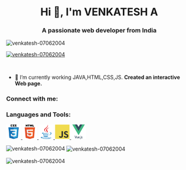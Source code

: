 <h1 align="center">Hi 👋, I'm VENKATESH A</h1>
<h3 align="center">A passionate web developer from India</h3>

<p align="left"> <img src="https://komarev.com/ghpvc/?username=venkatesh-07062004&label=Profile%20views&color=0e75b6&style=flat" alt="venkatesh-07062004" /> </p>

<p align="left"> <a href="https://github.com/ryo-ma/github-profile-trophy"><img src="https://github-profile-trophy.vercel.app/?username=venkatesh-07062004" alt="venkatesh-07062004" /></a> </p>

<p align="left"> <a href="https://twitter.com/" target="blank"><img src="https://img.shields.io/twitter/follow/?logo=twitter&style=for-the-badge" alt="" /></a> </p>

- 🔭 I’m currently working JAVA,HTML,CSS,JS. **Created an interactive Web page.**

<h3 align="left">Connect with me:</h3>
<p align="left">
</p>

<h3 align="left">Languages and Tools:</h3>
<p align="left"> <a href="https://www.w3schools.com/css/" target="_blank" rel="noreferrer"> <img src="https://raw.githubusercontent.com/devicons/devicon/master/icons/css3/css3-original-wordmark.svg" alt="css3" width="40" height="40"/> </a> <a href="https://www.w3.org/html/" target="_blank" rel="noreferrer"> <img src="https://raw.githubusercontent.com/devicons/devicon/master/icons/html5/html5-original-wordmark.svg" alt="html5" width="40" height="40"/> </a> <a href="https://www.java.com" target="_blank" rel="noreferrer"> <img src="https://raw.githubusercontent.com/devicons/devicon/master/icons/java/java-original.svg" alt="java" width="40" height="40"/> </a> <a href="https://developer.mozilla.org/en-US/docs/Web/JavaScript" target="_blank" rel="noreferrer"> <img src="https://raw.githubusercontent.com/devicons/devicon/master/icons/javascript/javascript-original.svg" alt="javascript" width="40" height="40"/> </a> <a href="https://vuejs.org/" target="_blank" rel="noreferrer"> <img src="https://raw.githubusercontent.com/devicons/devicon/master/icons/vuejs/vuejs-original-wordmark.svg" alt="vuejs" width="40" height="40"/> </a> </p>

<p><img align="left" src="https://github-readme-stats.vercel.app/api/top-langs?username=venkatesh-07062004&show_icons=true&locale=en&layout=compact" alt="venkatesh-07062004" /></p>

<p>&nbsp;<img align="center" src="https://github-readme-stats.vercel.app/api?username=venkatesh-07062004&show_icons=true&locale=en" alt="venkatesh-07062004" /></p>

<p><img align="center" src="https://github-readme-streak-stats.herokuapp.com/?user=venkatesh-07062004&" alt="venkatesh-07062004" /></p>
